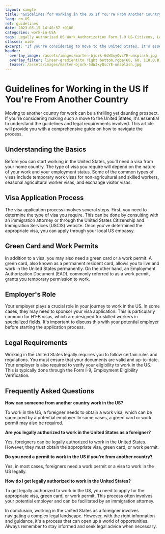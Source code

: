 ```yaml
---
layout: single
title: "Guidelines for Working in the US If You're From Another Country"
lang: en-US
ref: guidelines
date: 2023-05-15 14:46:57 +0100
categories: work-in-USA
tags: Legally_Authorized US_Work_Authorization Form_I-9 US-Citizens, Lawful_Permanent_Residents Green_Card Work_Visas
classes: wide
excerpt: "If you're considering to move to the United States, it's essential to understand the guidelines and legal requirements involved."
header:
  overlay_image: /assets/images/marten-bjork-6dW3xyQvcYE-unsplash.jpg
  overlay_filter: linear-gradient(to right bottom,rgba(60, 60, 110,0.8), rgba(178, 34, 52, 0.5))
  teaser: /assets/images/marten-bjork-6dW3xyQvcYE-unsplash.jpg
---
```


# Guidelines for Working in the US If You're From Another Country

Moving to another country for work can be a thrilling yet daunting prospect. If you're considering making such a move to the United States, it's essential to understand the guidelines and legal requirements involved. This article will provide you with a comprehensive guide on how to navigate the process.

## Understanding the Basics

Before you can start working in the United States, you'll need a visa from your home country. The type of visa you require will depend on the nature of your work and your employment status. Some of the common types of visas include temporary work visas for non-agricultural and skilled workers, seasonal agricultural worker visas, and exchange visitor visas.

## Visa Application Process

The visa application process involves several steps. First, you need to determine the type of visa you require. This can be done by consulting with an immigration attorney or through the United States Citizenship and Immigration Services (USCIS) website. Once you've determined the appropriate visa, you can apply through your local US embassy.

## Green Card and Work Permits

In addition to a visa, you may also need a green card or a work permit. A green card, also known as a permanent resident card, allows you to live and work in the United States permanently. On the other hand, an Employment Authorization Document (EAD), commonly referred to as a work permit, grants you temporary permission to work.

## Employer's Role

Your employer plays a crucial role in your journey to work in the US. In some cases, they may need to sponsor your visa application. This is particularly common for H1-B visas, which are designed for skilled workers in specialized fields. It's important to discuss this with your potential employer before starting the application process.

## Legal Requirements

Working in the United States legally requires you to follow certain rules and regulations. You must ensure that your documents are valid and up-to-date. Your employer is also required to verify your eligibility to work in the US. This is typically done through the Form I-9, Employment Eligibility Verification.

## Frequently Asked Questions

**How can someone from another country work in the US?**

To work in the US, a foreigner needs to obtain a work visa, which can be sponsored by a potential employer. In some cases, a green card or work permit may also be required.

**Are you legally authorized to work in the United States as a foreigner?**

Yes, foreigners can be legally authorized to work in the United States. However, they must obtain the appropriate visa, green card, or work permit.

**Do you need a permit to work in the US if you're from another country?**

Yes, in most cases, foreigners need a work permit or a visa to work in the US legally.

**How do I get legally authorized to work in the United States?**

To get legally authorized to work in the US, you need to apply for the appropriate visa, green card, or work permit. This process often involves your potential employer and can be facilitated by an immigration attorney.

In conclusion, working in the United States as a foreigner involves navigating a complex legal landscape. However, with the right information and guidance, it's a process that can open up a world of opportunities. Always remember to stay informed and seek legal advice when necessary.
